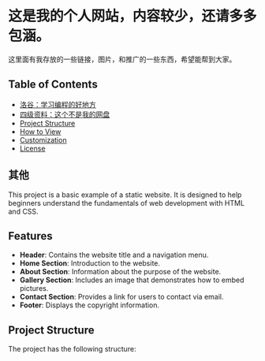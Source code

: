 # 这是我的个人网站，内容较少，还请多多包涵。

这里面有我存放的一些链接，图片，和推广的一些东西，希望能帮到大家。

## Table of Contents
- [洛谷：学习编程的好地方](https://www.luogu.com.cn/)
- [四级资料：这个不是我的网盘](pan.quark.cn/s/9a375a2d1ca1)
- [Project Structure](#project-structure)
- [How to View](#how-to-view)
- [Customization](#customization)
- [License](#license)
## 其他

This project is a basic example of a static website. It is designed to help beginners understand the fundamentals of web development with HTML and CSS.

## Features

- **Header**: Contains the website title and a navigation menu.
- **Home Section**: Introduction to the website.
- **About Section**: Information about the purpose of the website.
- **Gallery Section**: Includes an image that demonstrates how to embed pictures.
- **Contact Section**: Provides a link for users to contact via email.
- **Footer**: Displays the copyright information.

## Project Structure

The project has the following structure:
